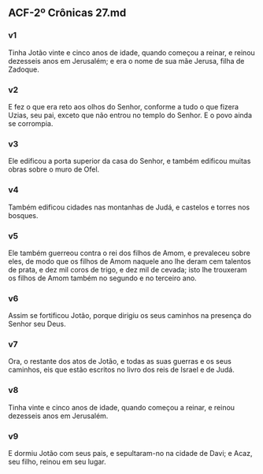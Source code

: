 ## ACF-2º Crônicas 27.md
### v1
 Tinha Jotão vinte e cinco anos de idade, quando começou a reinar, e reinou dezesseis anos em Jerusalém; e era o nome de sua mãe Jerusa, filha de Zadoque.
### v2
 E fez o que era reto aos olhos do Senhor, conforme a tudo o que fizera Uzias, seu pai, exceto que não entrou no templo do Senhor. E o povo ainda se corrompia.
### v3
 Ele edificou a porta superior da casa do Senhor, e também edificou muitas obras sobre o muro de Ofel.
### v4
 Também edificou cidades nas montanhas de Judá, e castelos e torres nos bosques.
### v5
 Ele também guerreou contra o rei dos filhos de Amom, e prevaleceu sobre eles, de modo que os filhos de Amom naquele ano lhe deram cem talentos de prata, e dez mil coros de trigo, e dez mil de cevada; isto lhe trouxeram os filhos de Amom também no segundo e no terceiro ano.
### v6
 Assim se fortificou Jotão, porque dirigiu os seus caminhos na presença do Senhor seu Deus.
### v7
 Ora, o restante dos atos de Jotão, e todas as suas guerras e os seus caminhos, eis que estão escritos no livro dos reis de Israel e de Judá.
### v8
 Tinha vinte e cinco anos de idade, quando começou a reinar, e reinou dezesseis anos em Jerusalém.
### v9
 E dormiu Jotão com seus pais, e sepultaram-no na cidade de Davi; e Acaz, seu filho, reinou em seu lugar.
